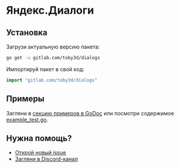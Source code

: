 # Яндекс.Диалоги
## Установка
Загрузи актуальную версию пакета:
```bash
go get -u gitlab.com/toby3d/dialogs
```

Импортируй пакет в свой код:
```go
import "gitlab.com/toby3d/dialogs"
```

## Примеры
Загляни в [секцию примеров в GoDoc](https://godoc.org/gitlab.com/toby3d/dialogs#pkg-examples) или посмотри содержимое [example_test.go](/example_test.go).

## Нужна помощь?
- [Открой новый issue](https://gitlab.com/toby3d/dialogs/issues/new)
- [Загляни в Discord-канал](https://discord.gg/8hEdRV4)